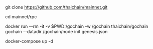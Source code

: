 git clone https://github.com/thaichain/mainnet.git

cd mainnet/rpc

docker run --rm -it -v $PWD:/gochain -w /gochain thaichain/gochain gochain --datadir /gochain/node init genesis.json

docker-compose up -d

